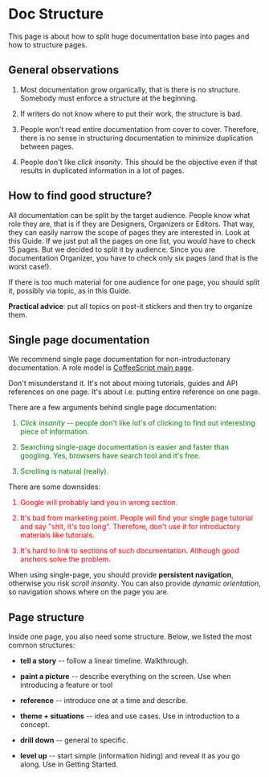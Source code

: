 Doc Structure
=============

This page is about how to split huge documentation base into pages and how to
structure pages.

General observations
--------------------

1. Most documentation grow organically, that is there is no structure. Somebody
   must enforce a structure at the beginning.

2. If writers do not know where to put their work, the structure is bad.

3. People won't read entire documentation from cover to cover. Therefore, there
   is no sense in structuring documentation to minimize duplication between
   pages.

4. People don't like *click insanity*. This should be the objective even if
   that results in duplicated information in a lot of pages.

How to find good structure?
---------------------------

All documentation can be split by the target audience. People know what role
they are, that is if they are Designers, Organizers or Editors. That way, they
can easily narrow the scope of pages they are interested in. Look at this
Guide. If we just put all the pages on one list, you would have to check 15
pages. But we decided to split it by audience. Since you are documentation
Organizer, you have to check only six pages (and that is the worst case!).

If there is too much material for one audience for one page, you should split it, possibly via topic, as in this Guide.

**Practical advice**: put all topics on post-it stickers and then try to
organize them.

Single page documentation
-------------------------

We recommend single page documentation for non-introductonary documentation. A
role model is [CoffeeScript main page](http://coffeescript.org/).

Don't misunderstand it. It's not about mixing tutorials, guides and API
references on one page. It's about i.e. putting entire reference on one page.

There are a few arguments behind single page documentation:

<font color="green">

1. *Click insanity* -- people don't like lot's of clicking to find out
   interesting piece of information.

2. Searching single-page documentation is easier and faster than googling. Yes,
   browsers have search tool and it's free.

3. Scrolling is natural (really).

</font>

There are some downsides:

<font color="red">

1. Google will probably land you in wrong section. 

2. It's bad from marketing point. People will find your single page tutorial
   and say "shit, it's too long". Therefore, don't use it for introductory
   materials like tutorials.

3. It's hard to link to sections of such documentation. Although good anchors
   solve the problem.

</font>

When using single-page, you should provide **persistent navigation**, otherwise
you risk *scroll insanity*. You can also provide *dynamic orientation*, so
navigation shows where on the page you are.

Page structure
--------------

Inside one page, you also need some structure. Below, we listed the most common structures:

- **tell a story** -- follow a linear timeline. Walkthrough.

- **paint a picture** -- describe everything on the screen. Use when
  introducing a feature or tool

- **reference** -- introduce one at a time and describe.

- **theme + situations** -- idea and use cases. Use in introduction to a
  concept.

- **drill down** -- general to specific.

- **level up** -- start simple (information hiding) and reveal it as you go
  along. Use in Getting Started.
